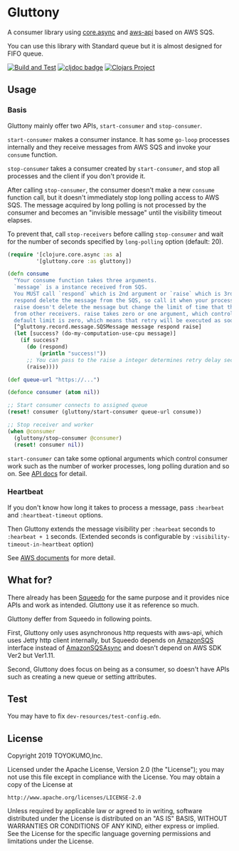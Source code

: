 # Gluttony
A consumer library using [core.async](https://github.com/clojure/core.async)
and [aws-api](https://github.com/cognitect-labs/aws-api) based on AWS SQS.

You can use this library with Standard queue but it is almost designed for FIFO queue.

[![Build and Test](https://github.com/toyokumo/gluttony/actions/workflows/build-and-test.yml/badge.svg)](https://github.com/toyokumo/gluttony/actions/workflows/build-and-test.yml)
[![cljdoc badge](https://cljdoc.org/badge/toyokumo/gluttony)](https://cljdoc.org/d/toyokumo/gluttony/CURRENT)
[![Clojars Project](https://img.shields.io/clojars/v/toyokumo/gluttony.svg)](https://clojars.org/toyokumo/gluttony)

## Usage
### Basis
Gluttony mainly offer two APIs, `start-consumer` and `stop-consumer`.

`start-consumer` makes a consumer instance.
It has some `go-loop` processes internally and they receive messages from AWS SQS
and invoke your `consume` function.

`stop-consumer` takes a consumer created by `start-consumer`, and stop all processes and the client
if you don't provide it.

After calling `stop-consumer`, the consumer doesn't make a new `consume` function call,
but it doesn't immediately stop long polling access to AWS SQS.
The message acquired by long polling is not processed by the consumer and becomes an "invisible message" until the visibility timeout elapses.

To prevent that, call `stop-receivers` before calling `stop-consumer` and wait for the number of seconds specified by `long-polling` option (default: 20).

```clojure
(require '[clojure.core.async :as a]
         '[gluttony.core :as gluttony])

(defn consume
  "Your consume function takes three arguments.
  `message` is a instance received from SQS.
  You MUST call `respond` which is 2nd argument or `raise` which is 3rd argument.
  respond delete the message from the SQS, so call it when your process has done successfully.
  raise doesn't delete the message but change the limit of time that the message can be seen
  from other receivers. raise takes zero or one argument, which control the limit of time.
  default limit is zero, which means that retry will be executed as soon as possible."
  [^gluttony.record.message.SQSMessage message respond raise]
  (let [success? (do-my-computation-use-cpu message)]
    (if success?
      (do (respond)
          (println "success!"))
      ;; You can pass to the raise a integer determines retry delay seconds
      (raise))))

(def queue-url "https://...")

(defonce consumer (atom nil))

;; Start consumer connects to assigned queue
(reset! consumer (gluttony/start-consumer queue-url consume))

;; Stop receiver and worker
(when @consumer
  (gluttony/stop-consumer @consumer)
  (reset! consumer nil))
```

`start-consumer` can take some optional arguments which control consumer work
such as the number of worker processes, long polling duration and so on.
See [API docs](https://cljdoc.org/d/toyokumo/gluttony/CURRENT) for detail.

### Heartbeat
If you don't know how long it takes to process a message, pass `:hearbeat` and `:heartbeat-timeout` options.

Then Gluttony extends the message visibility per `:hearbeat` seconds to `:hearbeat + 1` seconds.
(Extended seconds is configurable by `:visibility-timeout-in-heartbeat` option)

See [AWS documents](https://docs.aws.amazon.com/AWSSimpleQueueService/latest/SQSDeveloperGuide/working-with-messages.html) 
for more detail. 

## What for?
There already has been [Squeedo](https://github.com/TheClimateCorporation/squeedo) for the same purpose
and it provides nice APIs and work as intended. Gluttony use it as reference so much.

Gluttony deffer from Squeedo in following points.

First, Gluttony only uses asynchronous http requests with aws-api, which uses Jetty http client internally,
but Squeedo depends on [AmazonSQS](https://docs.aws.amazon.com/AWSJavaSDK/latest/javadoc/index.html) interface
instead of [AmazonSQSAsync](https://docs.aws.amazon.com/AWSJavaSDK/latest/javadoc/index.html) and
doesn't depend on AWS SDK Ver2 but Ver1.11.

Second, Gluttony does focus on being as a consumer, so doesn't have APIs such as creating a new queue
or setting attributes.

## Test
You may have to fix `dev-resources/test-config.edn`.

## License

Copyright 2019 TOYOKUMO,Inc.

Licensed under the Apache License, Version 2.0 (the "License");
you may not use this file except in compliance with the License.
You may obtain a copy of the License at

    http://www.apache.org/licenses/LICENSE-2.0

Unless required by applicable law or agreed to in writing, software
distributed under the License is distributed on an "AS IS" BASIS,
WITHOUT WARRANTIES OR CONDITIONS OF ANY KIND, either express or implied.
See the License for the specific language governing permissions and
limitations under the License.
